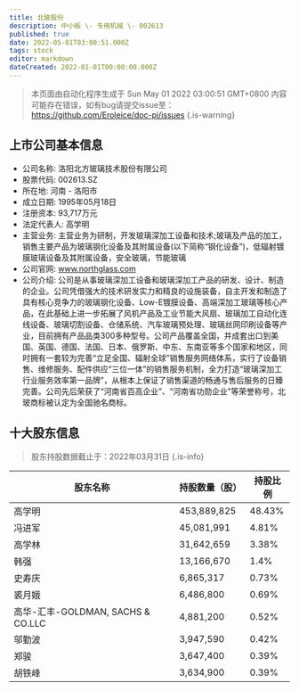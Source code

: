 ```yaml
---
title: 北玻股份
description: 中小板 \- 专用机械 \- 002613
published: true
date: 2022-05-01T03:00:51.000Z
tags: stock
editor: markdown
dateCreated: 2022-01-01T00:00:00.000Z
---
```


> 本页面由自动化程序生成于 Sun May 01 2022 03:00:51 GMT+0800
> 内容可能存在错误，如有bug请提交issue至：https://github.com/Eroleice/doc-pi/issues
{.is-warning}

## 上市公司基本信息
- 公司名称: 洛阳北方玻璃技术股份有限公司
- 股票代码: 002613.SZ
- 所在地: 河南 - 洛阳市
- 成立日期: 1995年05月18日
- 注册资本: 93,717万元
- 法定代表人: 高学明
- 主营业务: 主营业务为研制，开发玻璃深加工设备和技术;玻璃及产品的加工，销售主要产品为玻璃钢化设备及其附属设备(以下简称“钢化设备”)，低辐射镀膜玻璃设备及其附属设备，安全玻璃，节能玻璃
- 公司官网: www.northglass.com
- 公司介绍: 公司是从事玻璃深加工设备和玻璃深加工产品的研发、设计、制造的企业。公司凭借强大的技术研发实力和精良的设施装备，自主开发和制造了具有核心竞争力的玻璃钢化设备、Low-E镀膜设备、高端深加工玻璃等核心产品，在此基础上进一步拓展了风机产品及工业节能大风扇、玻璃加工自动化连线设备、玻璃切割设备、仓储系统、汽车玻璃预处理、玻璃丝网印刷设备等产业，目前拥有产品品类300多种型号。公司产品覆盖全国，并成套出口到美国、英国、德国、法国、日本、俄罗斯、中东、东南亚等多个国家和地区，同时拥有一套较为完善“立足全国、辐射全球”销售服务网络体系，实行了设备销售、维修服务、配件供应“三位一体”的销售服务机制，全力打造“玻璃深加工行业服务效率第一品牌”，从根本上保证了销售渠道的畅通与售后服务的日臻完善。公司先后荣获了“河南省百高企业”、“河南省功勋企业”等荣誉称号，北玻商标被认定为全国驰名商标。


## 十大股东信息
> 股东持股数据截止于：2022年03月31日
{.is-info}

| 股东名称 | 持股数量（股） | 持股比例 |
| --- | --- | --- |
| 高学明 | 453,889,825 | 48.43% |
| 冯进军 | 45,081,991 | 4.81% |
| 高学林 | 31,642,659 | 3.38% |
| 韩强 | 13,166,670 | 1.4% |
| 史寿庆 | 6,865,317 | 0.73% |
| 裘月娥 | 6,486,800 | 0.69% |
| 高华-汇丰-GOLDMAN, SACHS & CO.LLC | 4,881,200 | 0.52% |
| 邬勤波 | 3,947,590 | 0.42% |
| 郑骏 | 3,647,400 | 0.39% |
| 胡铁峰 | 3,634,900 | 0.39% |




